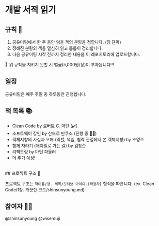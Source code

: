 # 개발 서적 읽기

## 규칙 📝

1. 공유미팅에서 한 주 동안 읽을 책의 분량을 정합니다. (장 단위)
1. 정해진 분량의 책을 열심히 읽고 틈틈이 정리합니다.
1. 다음 공유미팅 시작 전까지 정리한 내용을 이 레포지토리에 업로드합니다.

🚨 위 규칙을 지키지 못할 시 벌금(5,000원/장)이 부과됩니다!!!
<br>
## 일정

공유미팅은 매주 주말 중 하루동안 진행합니다.
<br>
## 책 목록 📚

* Clean Code by 로버트 C. 마틴 (✔️)
* 소프트웨어 장인 by 산드로 만쿠소 (진행 중 🏃‍♀️)
* 객체지향의 사실과 오해 (역할, 책임, 협력 관점에서 본 객체지향) by 조영호
* 함께 자라기 (애자일로 가는 길) by 김창준
* 리팩토링 by 마틴 파울러
* 더 추가 예정!
<br>
## 프로젝트 구조 🔗

프로젝트 구조는 `책이름/장. 제목/깃허브 아이디.{확장자}` 형식을 따릅니다. (ex. Clean Code/1장. 깨끗한 코드/shinsunyoung.md)
<br>
## 참여자 👭🏻
@shinsunyoung @wisemuji
